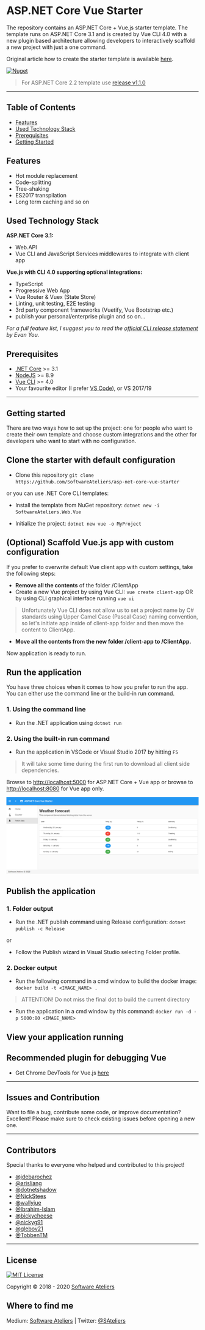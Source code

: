 ﻿# ASP.NET Core Vue Starter

The repository contains an ASP.&#8203;NET Core + Vue.js starter template. The template runs on ASP.NET Core 3.1 and is created by Vue CLI 4.0 with a new plugin based architecture allowing developers to interactively scaffold a new project with just a one command.

Original article how to create the starter template is available [here](https://medium.com/software-ateliers/asp-net-core-vue-template-with-custom-configuration-using-cli-3-0-8288e18ae80b).

[![Nuget](https://img.shields.io/nuget/v/SoftwareAteliers.Web.Vue.svg?style=flat&color=2196f3)](https://www.nuget.org/packages/SoftwareAteliers.Web.Vue/)

> For ASP.NET Core 2.2 template use [release v1.1.0](https://github.com/SoftwareAteliers/asp-net-core-vue-starter/releases/tag/1.1.0)

---

## Table of Contents

* [Features](#features)
* [Used Technology Stack](#used-technology-stack)
* [Prerequisites](#prerequisites)
* [Getting Started](#getting-started)

## Features

* Hot module replacement
* Code-splitting
* Tree-shaking
* ES2017 transpilation
* Long term caching and so on

## Used Technology Stack

**ASP.NET Core 3.1:**

* Web.API
* Vue CLI and JavaScript Services middlewares to integrate with client app

**Vue.js with CLI 4.0 supporting optional integrations:**

* TypeScript
* Progressive Web App
* Vue Router & Vuex (State Store)
* Linting, unit testing, E2E testing
* 3rd party component frameworks (Vuetify, Vue Bootstrap etc.)
* publish your personal/enterprise plugin and so on...

*For a full feature list, I suggest you to read the [official CLI release statement](https://medium.com/the-vue-point/vue-cli-3-0-is-here-c42bebe28fbb) by Evan You.*

## Prerequisites

* [.NET Core](https://www.microsoft.com/net/download/windows) >= 3.1
* [NodeJS](https://nodejs.org/) >= 8.9
* [Vue CLI](https://cli.vuejs.org/) >= 4.0
* Your favourite editor (I prefer [VS Code](https://code.visualstudio.com/)), or VS 2017/19

---

## Getting started

There are two ways how to set up the project: one for people who want to create their own template and choose custom integrations and the other for developers who want to start with no configuration.

## Clone the starter with default configuration

* Clone this repository `git clone https://github.com/SoftwareAteliers/asp-net-core-vue-starter`

or you can use .NET Core CLI templates:

* Install the template from NuGet repository: `dotnet new -i SoftwareAteliers.Web.Vue`

* Initialize the project: `dotnet new vue -o MyProject`

## (Optional) Scaffold Vue.js app with custom configuration

If you prefer to overwrite default Vue client app with custom settings, take the following steps:

* **Remove all the contents** of the folder /ClientApp
* Create a new Vue project by using Vue CLI: `vue create client-app` OR by using CLI graphical interface running `vue ui`

> Unfortunately Vue CLI does not allow us to set a project name by C# standards using Upper Camel Case (Pascal Case) naming convention, so let's initiate app inside of client-app folder and then move the content to ClientApp.

* **Move all the contents from the new folder /client-app to /ClientApp.**

Now application is ready to run.

## Run the application

You have three choices when it comes to how you prefer to run the app. You can either use the command line or the build-in run command.

### 1. Using the command line

* Run the .NET application using `dotnet run`

### 2. Using the built-in run command

* Run the application in VSCode or Visual Studio 2017 by hitting `F5`

> It will take some time during the first run to download all client side dependencies.

Browse to [http://localhost:5000](http://localhost:5000) for ASP.&#8203;NET Core + Vue app or browse to [http://localhost:8080](http://localhost:8080) for Vue app only.

![Application screenshot](./screenshot.png)

## Publish the application

### 1. Folder output

* Run the .NET publish command using Release configuration: `dotnet publish -c Release`

or

* Follow the Publish wizard in Visual Studio selecting Folder profile.

### 2. Docker output

* Run the following command in a cmd window to build the docker image:
`docker build -t <IMAGE_NAME> .`

> ATTENTION! Do not miss the final dot to build the current directory

* Run the application in a cmd window by this command:
`docker run -d -p 5000:80 <IMAGE_NAME>`

## View your application running


## Recommended plugin for debugging Vue

* Get Chrome DevTools for Vue.js [here](https://chrome.google.com/webstore/detail/vuejs-devtools/nhdogjmejiglipccpnnnanhbledajbpd)

---

## Issues and Contribution

Want to file a bug, contribute some code, or improve documentation? Excellent! Please make sure to check existing issues before opening a new one.

---

## Contributors

Special thanks to everyone who helped and contributed to this project!

* [@jdebarochez](https://github.com/jdebarochez)
* [@arisliang](https://github.com/arisliang)
* [@dotnetshadow](https://github.com/dotnetshadow)
* [@NickStees](https://github.com/NickStees)
* [@wallyjue](https://github.com/wallyjue)
* [@Ibrahim-Islam](https://github.com/Ibrahim-Islam)
* [@bickycheese](https://github.com/bickycheese)
* [@nickyg91](https://github.com/nickyg91)
* [@glebov21](https://github.com/glebov21)
* [@TobbenTM](https://github.com/TobbenTM)

---

## License

[![MIT License](https://img.shields.io/badge/license-MIT-blue.svg?style=flat)](https://mit-license.org/)

Copyright &copy; 2018 - 2020 [Software Ateliers](https://github.com/SoftwareAteliers)

## Where to find me

Medium: [Software Ateliers](https://medium.com/software-ateliers) | Twitter: [@SAteliers](https://twitter.com/SAteliers)